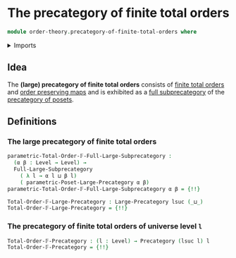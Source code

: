# The precategory of finite total orders

```agda
module order-theory.precategory-of-finite-total-orders where
```

<details><summary>Imports</summary>

```agda
open import category-theory.full-large-subprecategories
open import category-theory.large-precategories
open import category-theory.precategories

open import foundation.universe-levels

open import order-theory.finite-total-orders
open import order-theory.precategory-of-posets
```

</details>

## Idea

The **(large) precategory of finite total orders** consists of
[finite total orders](order-theory.finite-total-orders.md) and
[order preserving maps](order-theory.order-preserving-maps-posets.md) and is
exhibited as a
[full subprecategory](category-theory.full-large-subprecategories.md) of the
[precategory of posets](order-theory.precategory-of-posets.md).

## Definitions

### The large precategory of finite total orders

```agda
parametric-Total-Order-𝔽-Full-Large-Subprecategory :
  (α β : Level → Level) →
  Full-Large-Subprecategory
    ( λ l → α l ⊔ β l)
    ( parametric-Poset-Large-Precategory α β)
parametric-Total-Order-𝔽-Full-Large-Subprecategory α β = {!!}

Total-Order-𝔽-Large-Precategory : Large-Precategory lsuc (_⊔_)
Total-Order-𝔽-Large-Precategory = {!!}
```

### The precategory of finite total orders of universe level `l`

```agda
Total-Order-𝔽-Precategory : (l : Level) → Precategory (lsuc l) l
Total-Order-𝔽-Precategory = {!!}
```
